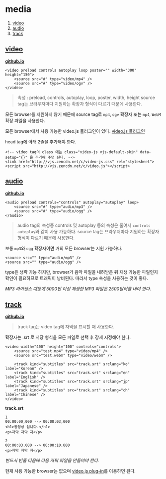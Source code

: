 # media
1. [video](#video)
1. [audio](#audio)
1. [track](#track)

## <a href="#" name="video">video</a>
**[github.io](http://smilesol85.github.io/html-css/media/video.html "video")**

    <video preload controls autoplay loop poster="" width="300" height="150">
        <source src="#" type="video/mp4" />
        <source src="#" type="video/ogv" />
    </video>

> 속성 : preload, controls, autoplay, loop, poster, width, height
> source tag는 브라우저마다 지원하는 확장자 형식이 다르기 때문에 사용한다.

모든 browser를 지원하지 않기 때문에 source tag로 `mp4`, `ogv` 확장자 또는 `mp4`, `WebM` 확장 파일을 사용한다.

모든 browser에서 사용 가능한 video.js 플러그인이 있다. [video.js 플러그인](http://videojs.com/ "video.js 플러그인")

head tag에 아래 2줄을 추가해야 한다.

    <!-- video tag의 class 에는 class="video-js vjs-default-skin" data-setup="{}" 을 추가해 주면 된다. -->
    <link href="http://vjs.zencdn.net/c/video-js.css" rel="stylesheet">
    <script src="http://vjs.zencdn.net/c/video.js"></script>

## <a href="#" name="audio">audio</a>
**[github.io](http://smilesol85.github.io/html-css/media/audio.html "audio")**

    <audio preload controls="controls" autoplay="autoplay" loop>
        <source src="#" type="audio/mp3" />
        <source src="#" type="audio/ogg" />
    </audio>

> audio tag의 속성중 controls 및 autoplay 등의 속성은 줄여서 `controls autoplay`와 같이 사용 가능하다.
> source tag는 브라우저마다 지원하는 확장자 형식이 다르기 때문에 사용한다.

보통 `mp3`와 `ogg` 확장자이면 거의 모든 browser는 지원 가능하다.

    <source src="" type="audio/mp3" />
    <source src="" type="audio/ogg" />

type은 생략 가능 하지만, browser가 음악 파일을 내려받은 뒤 재생 가능한 파일인지 확인이 필요하므로 트래픽이 낭비된다.
따라서 type 속성을 사용하는 것이 좋다.

*MP3 라이센스 때문에 5000번 이상 재생한 MP3 파일은 2500달러를 내야 한다.*

## <a href="#" name="track">track</a>
**[github.io](http://smilesol85.github.io/html-css/media/track.html "track")**

> track tag는 video tag에 자막을 표시할 때 사용한다.

확장자는 .srt 로 저장 형식을 모든 파일로 선택 후 강제 지정해야 한다.

    <video width="400" height="100" controls="controls"> 
        <source src="test.mp4" type="video/mp4" /> 
        <source src="test.webm" type="video/webm" /> 

        <track kind="subtitles" src="track.srt" srclang="ko" label="Korean" /> 
        <track kind="subtitles" src="track.srt" srclang="en" label="English" /> 
        <track kind="subtitles" src="track.srt" srclang="jp" label="Japanese" /> 
        <track kind="subtitles" src="track.srt" srclang="ch" label="Chinese" /> 
    </video>

**track.srt**

    1
    00:00:00,000 --> 00:00:03,000
    <h1>동영상 입니다.</h1>
    <p>자막 자막 자</p>

    2
    00:00:03,000 --> 00:00:10,000
    <p>자막 자막 자</p>

*반드시 빈줄 다음에 다음 자막 파일을 만들어야 한다.*

현재 사용 가능한 browser는 없으며 [video.js plug-in](http://videojs.com/ "video.js plug-in")를 이용하면 된다.